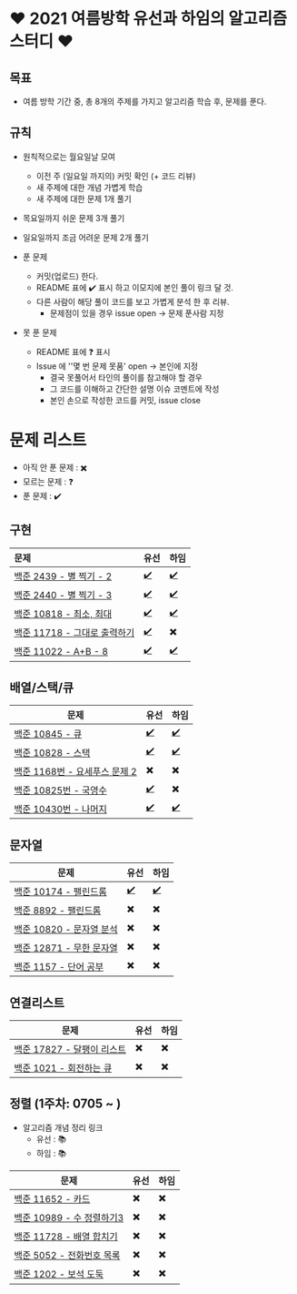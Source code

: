 # ❤ 2021 여름방학 유선과 하임의 알고리즘 스터디 ❤

## 목표

- 여름 방학 기간 중, 총 8개의 주제를 가지고 알고리즘 학습 후, 문제를 푼다.



## 규칙

- 원칙적으로는 월요일날 모여
  - 이전 주 (일요일 까지의) 커밋 확인 (+ 코드 리뷰)
  - 새 주제에 대한 개념 가볍게 학습
  - 새 주제에 대한 문제 1개 풀기
- 목요일까지 쉬운 문제 3개 풀기
- 일요일까지 조금 어려운 문제 2개 풀기



- 푼 문제
  - 커밋(업로드) 한다.
  - README 표에 :heavy_check_mark: 표시 하고 이모지에 본인 풀이 링크 달 것.
  - 다른 사람이 해당 풀이 코드를 보고 가볍게 분석 한 후 리뷰.
    - 문제점이 있을 경우 issue open -> 문제 푼사람 지정
- 못 푼 문제
  - README 표에 :question: 표시
  - Issue 에 ''몇 번 문제 못품' open -> 본인에 지정
    - 결국 못풀어서 타인의 풀이를 참고해야 할 경우
    - 그 코드를 이해하고 간단한 설명 이슈 코멘트에 작성
    - 본인 손으로 작성한 코드를 커밋, issue close



# 문제 리스트

- 아직 안 푼 문제 : :heavy_multiplication_x:
- 모르는 문제 : :question:
- 푼 문제 : :heavy_check_mark:



## 구현

| 문제                                                         | 유선                     | 하임                     |
| :----------------------------------------------------------- | ------------------------ | ------------------------ |
| [백준 2439 - 별 찍기 - 2](https://www.acmicpc.net/problem/2439) | [:heavy_check_mark:](https://github.com/yuseon-Lim/algorithm-study/blob/main/yuseon/boj-2439.py) | [:heavy_check_mark:](https://github.com/yuseon-Lim/algorithm-study/blob/main/haim/boj-2439.py)|
| [백준 2440 - 별 찍기 - 3](https://www.acmicpc.net/problem/2440) | [:heavy_check_mark:](https://github.com/yuseon-Lim/algorithm-study/blob/main/yuseon/boj-2440.py) | [:heavy_check_mark:](https://github.com/yuseon-Lim/algorithm-study/blob/main/haim/boj-2440.py) |
| [백준 10818 - 최소, 최대](https://www.acmicpc.net/problem/10818) | [:heavy_check_mark:](https://github.com/yuseon-Lim/algorithm-study/blob/main/yuseon/boj-10818.py) | [:heavy_check_mark:](https://github.com/yuseon-Lim/algorithm-study/blob/main/haim/boj-10818.py) |
| [백준 11718 - 그대로 출력하기](https://www.acmicpc.net/problem/11718) | [:heavy_check_mark:](https://github.com/yuseon-Lim/algorithm-study/blob/main/yuseon/boj-11718.py) | :heavy_multiplication_x: |
| [백준 11022 - A+B - 8](https://www.acmicpc.net/problem/11022) | [:heavy_check_mark:](https://github.com/yuseon-Lim/algorithm-study/blob/main/yuseon/boj-11022.py) | [:heavy_check_mark:](https://github.com/hyou55/algorithm-study/blob/main/haim/boj-11022.py) |



## 배열/스택/큐

| 문제                                                         | 유선                     | 하임                     |
| ------------------------------------------------------------ | ------------------------ | ------------------------ |
| [백준 10845 - 큐](https://www.acmicpc.net/problem/10845)     | [:heavy_check_mark:](https://github.com/yuseon-Lim/algorithm-study/blob/main/yuseon/boj-10845.py) | [:heavy_check_mark:](https://github.com/hyou55/algorithm-study/blob/main/haim/boj-10845.py) |
| [백준 10828 - 스택](https://www.acmicpc.net/problem/10828)   | [:heavy_check_mark:](https://github.com/yuseon-Lim/algorithm-study/blob/main/yuseon/boj-10828.py) | [:heavy_check_mark:](https://github.com/hyou55/algorithm-study/blob/main/haim/boj-10828.py) |
| [백준 1168번 - 요세푸스 문제 2](https://www.acmicpc.net/problem/1168) | :heavy_multiplication_x: | :heavy_multiplication_x: |
| [백준 10825번 - 국영수](https://www.acmicpc.net/problem/10825) | [:heavy_check_mark:](https://github.com/yuseon-Lim/algorithm-study/blob/main/yuseon/boj-10825.py) | :heavy_multiplication_x: |
| [백준 10430번 - 나머지](https://www.acmicpc.net/problem/10430) | [:heavy_check_mark:](https://github.com/yuseon-Lim/algorithm-study/blob/main/yuseon/boj-10430.py) | [:heavy_check_mark:](https://github.com/hyou55/algorithm-study/blob/main/haim/boj-10430.py) |



## 문자열

| 문제                                                         | 유선                     | 하임                     |
| ------------------------------------------------------------ | ------------------------ | ------------------------ |
| [백준 10174 - 팰린드롬](https://www.acmicpc.net/problem/10174) | [:heavy_check_mark:](https://github.com/yuseon-Lim/algorithm-study/blob/main/yuseon/boj-10174.py) | [:heavy_check_mark:](https://github.com/hyou55/algorithm-study/blob/main/haim/boj-10174.py)|
| [백준 8892 - 팰린드롬](https://www.acmicpc.net/problem/8892) | :heavy_multiplication_x: | :heavy_multiplication_x: |
| [백준 10820 - 문자열 분석](https://www.acmicpc.net/problem/10820) | :heavy_multiplication_x: | :heavy_multiplication_x: |
| [백준 12871 - 무한 문자열](https://www.acmicpc.net/problem/12871) | :heavy_multiplication_x: | :heavy_multiplication_x: |
| [백준 1157 - 단어 공부](https://www.acmicpc.net/problem/1157) | :heavy_multiplication_x: | :heavy_multiplication_x: |


## 연결리스트

| 문제                                                         | 유선                     | 하임                     |
| ------------------------------------------------------------ | ------------------------ | ------------------------ |
| [백준 17827 - 달팽이 리스트](https://www.acmicpc.net/problem/17827) | :heavy_multiplication_x: | :heavy_multiplication_x: |
| [백준 1021 - 회전하는 큐](https://www.acmicpc.net/problem/1021) | :heavy_multiplication_x: | :heavy_multiplication_x: |



## 정렬 (1주차: 0705 ~ )

- 알고리즘 개념 정리 링크
  - 유선 : :books:
  - 하임 : :books:

| 문제                                               | 유선                     | 하임                     |
| -------------------------------------------------- | ------------------------ | ------------------------ |
| [백준 11652 - 카드](https://www.acmicpc.net/problem/11652) | :heavy_multiplication_x: | :heavy_multiplication_x: |
| [백준 10989 - 수 정렬하기3](https://www.acmicpc.net/problem/10989) | :heavy_multiplication_x: | :heavy_multiplication_x: |
| [백준 11728 - 배열 합치기](https://www.acmicpc.net/problem/11728) | :heavy_multiplication_x: | :heavy_multiplication_x: |
| [백준 5052 - 전화번호 목록](https://www.acmicpc.net/problem/5052)   | :heavy_multiplication_x: | :heavy_multiplication_x: |
| [백준 1202 - 보석 도둑](https://www.acmicpc.net/problem/1202)   | :heavy_multiplication_x: | :heavy_multiplication_x: |


